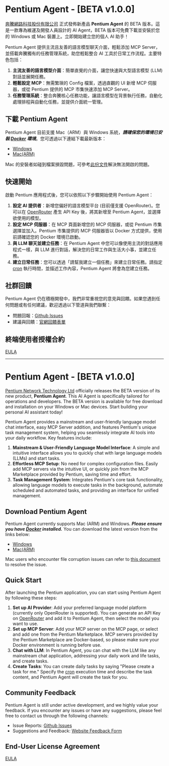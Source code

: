 # Pentium Agent - [BETA v1.0.0]

[奔騰網路科技股份有限公司](https://www.pentiumnetwork.com/) 正式發佈新產品 **Pentium Agent** 的 BETA 版本。這是一款專為維運及開發人員設計的 AI Agent，BETA 版本可免費下載並安裝於您的 Windows 或 Mac 裝置上。立即開始建立您的個人 AI 助手！

Pentium Agent 提供主流且友善的語言模型聊天介面，輕鬆添加 MCP Server，並搭載奔騰獨有的任務管理系統，助您輕鬆整合 AI 工具於日常工作流程。主要特色包括：

1.  **主流友善的語言模型介面**：簡單直覺的介面，讓您快速與大型語言模型 (LLM) 對話並展開任務。
2.  **輕鬆設定 MCP**：無需繁瑣的 Config 檔案，透過直觀的 UI 新增 MCP 伺服器，或從 Pentium 提供的 MCP 市集快速添加 MCP Server。
3.  **任務管理系統**：整合奔騰核心任務功能，讓語言模型在背景執行任務，自動化處理排程與自動化任務，並提供介面統一管理。

## 下載 Pentium Agent

Pentium Agent 目前支援 Mac（ARM）與 Windows 系統，***請確保您的環境已安裝 [Docker](https://www.docker.com/) 環境***。您可透過以下連結下載最新版本：

* [Windows](https://releases.pentium.network/pentium-agent/1.0.0/PentiumAgent-1.0.0-beta-win-x64.exe)
* [Mac(ARM)](https://releases.pentium.network/pentium-agent/1.0.0/PentiumAgent-1.0.0-beta-mac-arm64.dmg)

Mac 的安裝者如碰到檔案損毀問題，可參考[此份文件](https://mrmad.com.tw/macos-ventura-file-corrupted)解決無法開啟的問題。


## 快速開始

啟動 Pentium 應用程式後，您可以依照以下步驟開始使用 Pentium Agent：

1.  **設定 AI 提供者**：新增您偏好的語言模型平台 (目前僅支援 OpenRouter)。您可以在 [OpenRouter](https://openrouter.ai/settings/keys) 產生 API Key 後，將其新增至 Pentium Agent，並選擇欲使用的模型。
2.  **設定 MCP 伺服器**：在 MCP 頁面新增您的 MCP 伺服器，或從 Pentium 市集選擇並加入。Pentium 市集提供的 MCP 伺服器皆以 Docker 方式提供，使用前請確認您的 Docker 環境已啟動。
3.  **與 LLM 聊天並建立任務**：在 Pentium Agent 中您可以像使用主流的對話應用程式一樣，與 LLM 進行對話，解決您的日常工作與生活大小事，並建立任務。
4.  **建立日常任務**：您可以透過「請幫我建立一個任務」來建立日常任務。請指定 [cron](https://en.wikipedia.org/wiki/Cron) 執行時間，並描述工作內容，Pentium Agent 將會為您建立任務。

## 社群回饋

Pentium Agent 仍在積極開發中，我們非常重視您的意見與回饋。如果您遇到任何問題或有任何建議，歡迎透過以下管道與我們聯繫：

* 問題回報：[Github Issues](https://github.com/pnetwork/operator-agent/issues)
* 建議與回饋：[官網回饋表單](https://www.pentiumnetwork.com/pentium-agent#feedback)

## 終端使用者授權合約

[EULA](EULA)

---

# Pentium Agent - [BETA v1.0.0]

[Pentium Network Technology Ltd](https://www.pentiumnetwork.com/) officially releases the BETA version of its new product, **Pentium Agent**. This AI Agent is specifically tailored for operations and developers. The BETA version is available for free download and installation on your Windows or Mac devices. Start building your personal AI assistant today!

Pentium Agent provides a mainstream and user-friendly language model chat interface, easy MCP Server addition, and features Pentium's unique task management system, helping you seamlessly integrate AI tools into your daily workflow. Key features include:

1.  **Mainstream & User-Friendly Language Model Interface**: A simple and intuitive interface allows you to quickly chat with large language models (LLMs) and start tasks.
2.  **Effortless MCP Setup**: No need for complex configuration files. Easily add MCP servers via the intuitive UI, or quickly join from the MCP Marketplace provided by Pentium, saving time and effort.
3.  **Task Management System**: Integrates Pentium's core task functionality, allowing language models to execute tasks in the background, automate scheduled and automated tasks, and providing an interface for unified management.

## Download Pentium Agent

Pentium Agent currently supports Mac (ARM) and Windows. ***Please ensure you have [Docker](https://www.docker.com/) installed.*** You can download the latest version from the links below:

* [Windows](https://releases.pentium.network/pentium-agent/1.0.0/PentiumAgent-1.0.0-beta-win-x64.exe)
* [Mac(ARM)](https://releases.pentium.network/pentium-agent/1.0.0/PentiumAgent-1.0.0-beta-mac-arm64.dmg)

Mac users who encounter file corruption issues can refer to [this document](https://mrmad.com.tw/macos-ventura-file-corrupted) to resolve the issue.

## Quick Start

After launching the Pentium application, you can start using Pentium Agent by following these steps:

1.  **Set up AI Provider**: Add your preferred language model platform (currently only OpenRouter is supported). You can generate an API Key on [OpenRouter](https://openrouter.ai/settings/keys) and add it to Pentium Agent, then select the model you want to use.
2.  **Set up MCP Server**: Add your MCP server on the MCP page, or select and add one from the Pentium Marketplace.  MCP servers provided by the Pentium Marketplace are Docker-based, so please make sure your Docker environment is running before use.
3.  **Chat with LLM**:  In Pentium Agent, you can chat with the LLM like any mainstream chat application, addressing your daily work and life tasks, and create tasks.
4.  **Create Tasks**: You can create daily tasks by saying "Please create a task for me." Specify the [cron](https://en.wikipedia.org/wiki/Cron) execution time and describe the task content, and Pentium Agent will create the task for you.

## Community Feedback

Pentium Agent is still under active development, and we highly value your feedback. If you encounter any issues or have any suggestions, please feel free to contact us through the following channels:

* Issue Reports: [Github Issues](https://github.com/pnetwork/operator-agent/issues)
* Suggestions and Feedback: [Website Feedback Form](https://www.pentiumnetwork.com/pentium-agent#feedback)

## End-User License Agreement

[EULA](EULA)